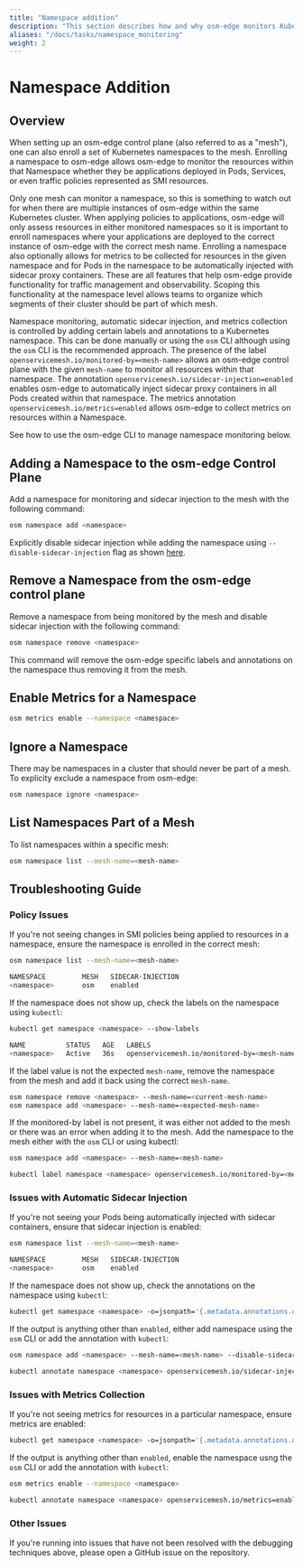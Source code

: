 ```yaml
---
title: "Namespace addition"
description: "This section describes how and why osm-edge monitors Kubernetes namespaces"
aliases: "/docs/tasks/namespace_monitoring"
weight: 2
---
```


# Namespace Addition

## Overview

When setting up an osm-edge control plane (also referred to as a "mesh"), one can also enroll a set of Kubernetes namespaces to the mesh. Enrolling a namespace to osm-edge allows osm-edge to monitor the resources within that Namespace whether they be applications deployed in Pods, Services, or even traffic policies represented as SMI resources.

Only one mesh can monitor a namespace, so this is something to watch out for when there are multiple instances of osm-edge within the same Kubernetes cluster. When applying policies to applications, osm-edge will only assess resources in either monitored namespaces so it is important to enroll namespaces where your applications are deployed to the correct instance of osm-edge with the correct mesh name.
Enrolling a namespace also optionally allows for metrics to be collected for resources in the given namespace and for Pods in the namespace to be automatically injected with sidecar proxy containers. These are all features that help osm-edge provide functionality for traffic management and observability. Scoping this functionality at the namespace level allows teams to organize which segments of
their cluster should be part of which mesh.

Namespace monitoring, automatic sidecar injection, and metrics collection is controlled by adding certain labels and annotations to a Kubernetes namespace. This can be done manually or using the `osm` CLI although using the `osm` CLI is the recommended approach. The presence of the label `openservicemesh.io/monitored-by=<mesh-name>` allows an osm-edge control plane with the given `mesh-name` to monitor
all resources within that namespace. The annotation `openservicemesh.io/sidecar-injection=enabled` enables osm-edge to automatically inject sidecar proxy containers in all Pods created within that namespace. The metrics annotation `openservicemesh.io/metrics=enabled` allows osm-edge to collect metrics on resources within a Namespace.

See how to use the osm-edge CLI to manage namespace monitoring below.

## Adding a Namespace to the osm-edge Control Plane

Add a namespace for monitoring and sidecar injection to the mesh with the following command:

```bash
osm namespace add <namespace>
```

Explicitly disable sidecar injection while adding the namespace using `--disable-sidecar-injection` flag as shown [here](/docs/guides/app_onboarding/sidecar_injection/#explicitly-disabling-automatic-sidecar-injection-on-namespaces).

## Remove a Namespace from the osm-edge control plane

Remove a namespace from being monitored by the mesh and disable sidecar injection with the following command:

```bash
osm namespace remove <namespace>
```

This command will remove the osm-edge specific labels and annotations on the namespace thus removing it from the mesh.

## Enable Metrics for a Namespace

```bash
osm metrics enable --namespace <namespace>
```

## Ignore a Namespace

There may be namespaces in a cluster that should never be part of a mesh. To explicity exclude a namespace from osm-edge:

```bash
osm namespace ignore <namespace>
```

## List Namespaces Part of a Mesh

To list namespaces within a specific mesh:

```bash
osm namespace list --mesh-name=<mesh-name>
```

## Troubleshooting Guide

### Policy Issues

If you're not seeing changes in SMI policies being applied to resources in a namespace, ensure the namespace is enrolled in the correct mesh:

```bash
osm namespace list --mesh-name=<mesh-name>

NAMESPACE         MESH   SIDECAR-INJECTION
<namespace>       osm    enabled
```

If the namespace does not show up, check the labels on the namespace using `kubectl`:

```bash
kubectl get namespace <namespace> --show-labels

NAME          STATUS   AGE   LABELS
<namespace>   Active   36s   openservicemesh.io/monitored-by=<mesh-name>
```

If the label value is not the expected `mesh-name`, remove the namespace from the mesh and add it back using the correct `mesh-name`.

```bash
osm namespace remove <namespace> --mesh-name=<current-mesh-name>
osm namespace add <namespace> --mesh-name=<expected-mesh-name>
```

If the monitored-by label is not present, it was either not added to the mesh or there was an error when adding it to the mesh.
Add the namespace to the mesh either with the `osm` CLI or using kubectl:

```bash
osm namespace add <namespace> --mesh-name=<mesh-name>
```

```bash
kubectl label namespace <namespace> openservicemesh.io/monitored-by=<mesh-name>
```

### Issues with Automatic Sidecar Injection

If you're not seeing your Pods being automatically injected with sidecar containers, ensure that sidecar injection is enabled:

```bash
osm namespace list --mesh-name=<mesh-name>

NAMESPACE         MESH   SIDECAR-INJECTION
<namespace>       osm    enabled
```

If the namespace does not show up, check the annotations on the namespace using `kubectl`:

```bash
kubectl get namespace <namespace> -o=jsonpath='{.metadata.annotations.openservicemesh\.io\/sidecar-injection}'
```

If the output is anything other than `enabled`, either add namespace using the `osm` CLI or add the annotation with `kubectl`:

```bash
osm namespace add <namespace> --mesh-name=<mesh-name> --disable-sidecar-injection=false
```

```bash
kubectl annotate namespace <namespace> openservicemesh.io/sidecar-injection=enabled --overwrite
```

### Issues with Metrics Collection

If you're not seeing metrics for resources in a particular namespace, ensure metrics are enabled:

```bash
kubectl get namespace <namespace> -o=jsonpath='{.metadata.annotations.openservicemesh\.io\/metrics}'
```

If the output is anything other than `enabled`, enable the namespace usng the `osm` CLI or add the annotation with `kubectl`:

```bash
osm metrics enable --namespace <namespace>
```

```bash
kubectl annotate namespace <namespace> openservicemesh.io/metrics=enabled --overwrite
```

### Other Issues

If you're running into issues that have not been resolved with the debugging techniques above, please open a GitHub issue on the repository.

